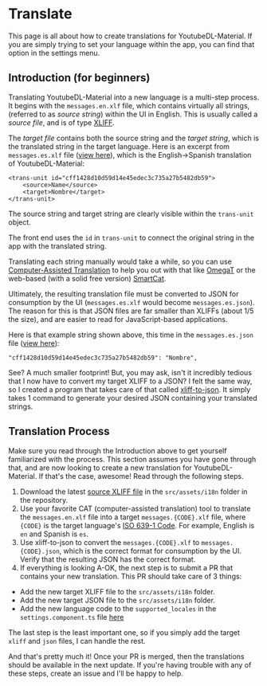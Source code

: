 # Translate

This page is all about how to create translations for YoutubeDL-Material. If you are simply trying to set your language within the app, you can find that option in the settings menu.

## Introduction (for beginners)

Translating YoutubeDL-Material into a new language is a multi-step process. It begins with the `messages.en.xlf` file, which contains virtually all strings, (referred to as *source string*) within the UI in English. This is usually called a *source file*, and is of type [XLIFF](https://en.wikipedia.org/wiki/XLIFF).

The *target file* contains both the source string and the *target string*, which is the translated string in the target language. Here is an excerpt from `messages.es.xlf` file ([view here](https://github.com/Tzahi12345/YoutubeDL-Material/blob/master/src/assets/i18n/messages.es.xlf)), which is the English->Spanish translation of YoutubeDL-Material:

	<trans-unit id="cff1428d10d59d14e45edec3c735a27b5482db59">
		<source>Name</source>
		<target>Nombre</target>
	</trans-unit>

The source string and target string are clearly visible within the `trans-unit` object.

The front end uses the `id` in `trans-unit` to connect the original string in the app with the translated string.

Translating each string manually would take a while, so you can use [Computer-Assisted Translation](https://en.wikipedia.org/wiki/Comparison_of_computer-assisted_translation_tools#References) to help you out with that like [OmegaT](https://omegat.org/) or the web-based (with a solid free version) [SmartCat](https://us.smartcat.ai/).

Ultimately, the resulting translation file must be converted to JSON for consumption by the UI (`messages.es.xlf` would become `messages.es.json`). The reason for this is that JSON files are far smaller than XLIFFs (about 1/5 the size), and are easier to read for JavaScript-based applications.

Here is that example string shown above, this time in the `messages.es.json` file ([view here](https://github.com/Tzahi12345/YoutubeDL-Material/blob/master/src/assets/i18n/messages.es.json)):

	"cff1428d10d59d14e45edec3c735a27b5482db59": "Nombre",

See? A much smaller footprint! But, you may ask, isn't it incredibly tedious that I now have to convert my target XLIFF to a JSON? I felt the same way, so I created a program that takes care of that called [xliff-to-json](https://github.com/Tzahi12345/xliff-to-json). It simply takes 1 command to generate your desired JSON containing your translated strings.

## Translation Process

Make sure you read through the Introduction above to get yourself familiarized with the process. This section assumes you have gone through that, and are now looking to create a new translation for YoutubeDL-Material. If that's the case, awesome! Read through the following steps.

1. Download the latest [source XLIFF file](https://github.com/Tzahi12345/YoutubeDL-Material/blob/master/src/assets/i18n/messages.en.xlf) in the `src/assets/i18n` folder in the repository.
2. Use your favorite CAT (computer-assisted translation) tool to translate the `messages.en.xlf` file into a target `messages.{CODE}.xlf` file, where `{CODE}` is the target language's [ISO 639-1 Code](https://www.loc.gov/standards/iso639-2/php/code_list.php). For example, English is `en` and Spanish is `es`.
3. Use xliff-to-json to convert the `messages.{CODE}.xlf` to `messages.{CODE}.json`, which is the correct format for consumption by the UI. Verify that the resulting JSON has the correct format.
4. If everything is looking A-OK, the next step is to submit a PR that contains your new translation. This PR should take care of 3 things:
* Add the new target XLIFF file to the `src/assets/i18n` folder.
* Add the new target JSON file to the `src/assets/i18n` folder.
* Add the new language code to the `supported_locales` in the `settings.component.ts` file [here](https://github.com/Tzahi12345/YoutubeDL-Material/blob/master/src/app/settings/settings.component.ts)

The last step is the least important one, so if you simply add the target `xliff` and `json` files, I can handle the rest.

And that's pretty much it! Once your PR is merged, then the translations should be available in the next update. If you're having trouble with any of these steps, create an issue and I'll be happy to help.